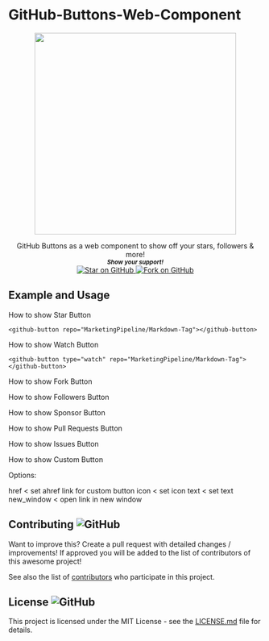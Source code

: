 # GitHub-Buttons-Web-Component

<p align="center">
  <img height="400" src="https://imgur.com/oQgTNF3.png" />
</p>
                                                                     


   <p align="center">
    GitHub Buttons as a web component to show off your stars, followers & more!

  
  <br>
  <small> <b><i>Show your support!</i> </b></small>
  <br>
   <a href="https://github.com/MarketingPipeline/Markdown-Tag">
    <img title="Star on GitHub" src="https://img.shields.io/github/stars/MarketingPipeline/Markdown-Tag.svg?style=social&label=Star">
  </a>
  <a href="https://github.com/MarketingPipeline/Markdown-Tag/fork">
    <img title="Fork on GitHub" src="https://img.shields.io/github/forks/MarketingPipeline/Markdown-Tag.svg?style=social&label=Fork">
  </a>
   </p>  


## Example and Usage


How to show Star Button

    <github-button repo="MarketingPipeline/Markdown-Tag"></github-button>
 
 
How to show Watch Button
 
    <github-button type="watch" repo="MarketingPipeline/Markdown-Tag"></github-button>


How to show Fork Button

<github-button type="fork" repo="MarketingPipeline/Markdown-Tag"></github-button>



How to show Followers Button

<github-button type="followers" repo="MarketingPipeline"></github-button>



How to show Sponsor Button

<github-button type="sponsor" repo="MarketingPipeline"></github-button>


How to show Pull Requests Button

<github-button type="pulls" repo="MarketingPipeline/Markdown-Tag"></github-button>


How to show Issues Button

<github-button type="issues" repo="MarketingPipeline/Markdown-Tag"></github-button>
        

How to show Custom Button

<github-button type="custom" text="My super awesome custom button"></github-button>

Options:

href < set ahref link for custom button
icon < set icon 
text < set text
new_window < open link in new window





## Contributing ![GitHub](https://img.shields.io/github/contributors/MarketingPipeline/Markdown-Tag)

Want to improve this? Create a pull request with detailed changes / improvements! If approved you will be added to the list of contributors of this awesome project!


See also the list of
[contributors](https://github.com/MarketingPipeline/Markdown-Tag/graphs/contributors) who
participate in this project.

## License ![GitHub](https://img.shields.io/github/license/MarketingPipeline/markdown-tag)

This project is licensed under the MIT License - see the
[LICENSE.md](https://github.com/MarketingPipeline/Markdown-Tag/blob/main/LICENSE) file for
details.
